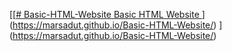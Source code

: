 [[[# Basic-HTML-Website
Basic HTML Website
](https://github.com/marsadut/Basic-HTML-Website)
](https://marsadut.github.io/Basic-HTML-Website/)
](https://marsadut.github.io/Basic-HTML-Website/)
